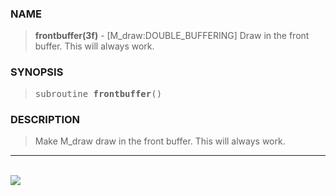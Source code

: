 <?
<body>
  <a name="top" id="top"></a>
  <div id="Container">
    <div id="Content">
      <div class="c121">
      </div><a name="0"></a>
      <h3><a name="0">NAME</a></h3>
      <blockquote>
        <b>frontbuffer(3f)</b> - [M_draw:DOUBLE_BUFFERING] Draw in the front buffer. This will always work. <b></b>
      </blockquote><a name="contents" id="contents"></a>
      <h3><a name="3">SYNOPSIS</a></h3>
      <blockquote>
        <pre>
subroutine <b>frontbuffer</b>()
</pre>
      </blockquote><a name="2"></a>
      <h3><a name="2">DESCRIPTION</a></h3>
      <blockquote>
        <p>Make M_draw draw in the front buffer. This will always work.</p>
      </blockquote>
      <hr />
      <br />
      <div class="c121"><img src="../images/frontbuffer.3m_draw.gif" /></div>
    </div>
  </div>
</body>
